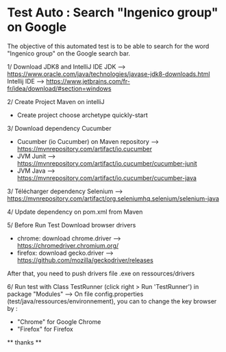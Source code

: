 # Test Auto : Search "Ingenico group" on Google

The objective of this automated test is to be able to search for the word "Ingenico group" on the Google search bar.

1/ Download JDK8 and IntelliJ IDE
JDK --> https://www.oracle.com/java/technologies/javase-jdk8-downloads.html
Intellij IDE --> https://www.jetbrains.com/fr-fr/idea/download/#section=windows

2/ Create Project Maven on intelliJ
- Create project choose archetype quickly-start

3/ Download dependency Cucumber
- Cucumber (io Cucumber) on Maven repository --> https://mvnrepository.com/artifact/io.cucumber 
- JVM Junit --> https://mvnrepository.com/artifact/io.cucumber/cucumber-junit
- JVM Java --> https://mvnrepository.com/artifact/io.cucumber/cucumber-java 

3/ Télécharger dependency Selenium
--> https://mvnrepository.com/artifact/org.seleniumhq.selenium/selenium-java

4/ Update dependency on pom.xml from Maven

5/ Before Run Test
Download browser drivers 
- chrome: download chrome.driver --> https://chromedriver.chromium.org/
- firefox: download gecko.driver --> https://github.com/mozilla/geckodriver/releases

After that, you need to push drivers file .exe on ressources/drivers

6/ Run test with Class TestRunner (click right > Run 'TestRunner') in package "Modules"
--> On file config.properties (test/java/ressources/environnement), you can to change the key browser by :
- "Chrome" for Google Chrome 
- "Firefox" for Firefox 

** thanks **




